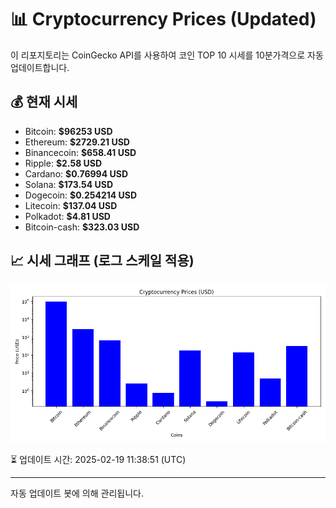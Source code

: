 
# 📊 Cryptocurrency Prices (Updated)

이 리포지토리는 CoinGecko API를 사용하여 코인 TOP 10 시세를 10분가격으로 자동 업데이트합니다.

## 💰 현재 시세
- Bitcoin: **$96253 USD**
- Ethereum: **$2729.21 USD**
- Binancecoin: **$658.41 USD**
- Ripple: **$2.58 USD**
- Cardano: **$0.76994 USD**
- Solana: **$173.54 USD**
- Dogecoin: **$0.254214 USD**
- Litecoin: **$137.04 USD**
- Polkadot: **$4.81 USD**
- Bitcoin-cash: **$323.03 USD**

## 📈 시세 그래프 (로그 스케일 적용)
![Crypto Prices](crypto_prices.png)

⏳ 업데이트 시간: 2025-02-19 11:38:51 (UTC)

---
자동 업데이트 봇에 의해 관리됩니다.
